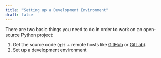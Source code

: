```yaml
---
title: "Setting up a Development Environment"
draft: false
---
```


There are two basic things you need to do in order to work on an open-source
Python project:

 1. Get the source code (`git` + remote hosts like [GitHub][gh] or [GitLab][gl]).
 2. Set up a development environment

[gh]: https://github.com
[gl]: https://gitlab.com
